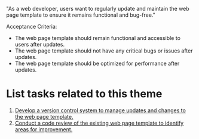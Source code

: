 "As a web developer, users want to regularly update and maintain the web page template to ensure it remains functional and bug-free."

Acceptance Criteria:

- The web page template should remain functional and accessible to users after updates. 
- The web page template should not have any critical bugs or issues after updates. 
- The web page template should be optimized for performance after updates.


# List tasks related to this theme
1. [Develop a version control system to manage updates and changes to the web page template.](https://github.com/EDS435/mywebclass-agile-docs/blob/main/documentation/templates/theme/initiatives/epics/stories/tasks/task_10.md)
2. [Conduct a code review of the existing web page template to identify areas for improvement.](https://github.com/EDS435/mywebclass-agile-docs/blob/main/documentation/templates/theme/initiatives/epics/stories/tasks/task_11.md)